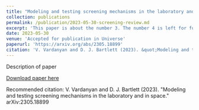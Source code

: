 ```yaml
---
title: "Modeling and testing screening mechanisms in the laboratory and in space"
collection: publications
permalink: /publication/2023-05-30-screening-review.md
excerpt: 'This paper is about the number 3. The number 4 is left for future work.'
date: 2023-05-30
venue: 'Accepted for publication in Universe'
paperurl: 'https://arxiv.org/abs/2305.18899'
citation: 'V. Vardanyan and D. J. Bartlett (2023). &quot;Modeling and testing screening mechanisms in the laboratory and in space.&quot; <i>arXiv:2305.18899</i>.'
---
```

Description of paper

[Download paper here](https://arxiv.org/abs/2305.18899)

Recommended citation: V. Vardanyan and D. J. Bartlett (2023). "Modeling and testing screening mechanisms in the laboratory and in space." arXiv:2305.18899
